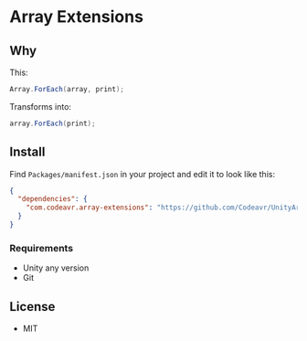 Array Extensions
===
## Why
This:
```c#
Array.ForEach(array, print);
```
Transforms into:
```c#
array.ForEach(print);
```


## Install

Find `Packages/manifest.json` in your project and edit it to look like this:
```json
{
  "dependencies": {
    "com.codeavr.array-extensions": "https://github.com/Codeavr/UnityArrayExtensions.git"
  }
}
```


### Requirements

* Unity any version
* Git

## License

* MIT
